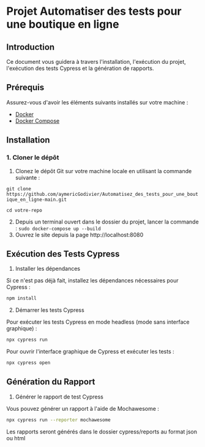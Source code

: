 # Projet Automatiser des tests pour une boutique en ligne

## Introduction

Ce document vous guidera à travers l'installation, l'exécution du projet, l'exécution des tests Cypress et la génération de rapports.

## Prérequis

Assurez-vous d'avoir les éléments suivants installés sur votre machine :

- [Docker](https://www.docker.com/get-started)
- [Docker Compose](https://docs.docker.com/compose/install/)

## Installation

### 1. Cloner le dépôt

1. Clonez le dépôt Git sur votre machine locale en utilisant la commande suivante :

`git clone https://github.com/aymericGodivier/Automatisez_des_tests_pour_une_boutique_en_ligne-main.git`

`cd votre-repo`

2. Depuis un terminal ouvert dans le dossier du projet, lancer la commande : `sudo docker-compose up --build`
3. Ouvrez le site depuis la page http://localhost:8080 


## Exécution des Tests Cypress
1. Installer les dépendances

Si ce n'est pas déjà fait, installez les dépendances nécessaires pour Cypress :

```bash
npm install
```
2. Démarrer les tests Cypress

Pour exécuter les tests Cypress en mode headless (mode sans interface graphique) :

```bash
npx cypress run
```
Pour ouvrir l'interface graphique de Cypress et exécuter les tests :

```bash
npx cypress open
```
## Génération du Rapport
1. Générer le rapport de test Cypress

Vous pouvez générer un rapport à l'aide de Mochawesome :

```bash
npx cypress run --reporter mochawesome
```
Les rapports seront générés dans le dossier cypress/reports au format json ou html